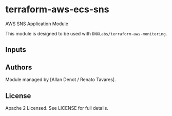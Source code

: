 # terraform-aws-ecs-sns

AWS SNS Application Module

This module is designed to be used with `DNXLabs/terraform-aws-monitoring`.

## Inputs

## Authors

Module managed by [Allan Denot / Renato Tavares].

## License

Apache 2 Licensed. See LICENSE for full details.
